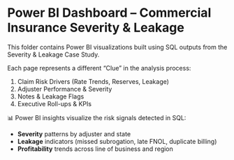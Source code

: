 # Power BI Dashboard – Commercial Insurance Severity & Leakage

This folder contains Power BI visualizations built using SQL outputs from the Severity & Leakage Case Study.

Each page represents a different “Clue” in the analysis process:
1. Claim Risk Drivers (Rate Trends, Reserves, Leakage)
2. Adjuster Performance & Severity
3. Notes & Leakage Flags
4. Executive Roll-ups & KPIs

📊 Power BI insights visualize the risk signals detected in SQL:
- **Severity** patterns by adjuster and state  
- **Leakage** indicators (missed subrogation, late FNOL, duplicate billing)  
- **Profitability** trends across line of business and region
